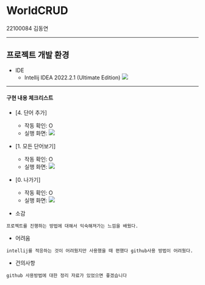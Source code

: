 # WorldCRUD

22100084 김동연

---

## 프로젝트 개발 환경


* IDE
    * Intellij IDEA 2022.2.1 (Ultimate Edition)
      ![](screenshots1.png)

---

#### 구현 내용 체크리스트

* [4. 단어 추가]
    * 작동 확인: O
    * 실행 화면:
      ![](screenshots2.png)
* [1. 모든 단어보기]
    * 작동 확인: O
    * 실행 화면:
      ![](screenshots3.png)
* [0. 나가기]
    * 작동 확인: O
    * 실행 화면:
      ![](screenshots4.png)


* 소감

`프로젝트를 진행하는 방법에 대해서 익숙해져가는 느낌을 배웠다.`

* 어려움

`intellij를 적응하는 것이 어려웠지만 사용했을 때 편했다 github사용 방법이 어려웠다.`

* 건의사항

`github 사용방법에 대한 정리 자료가 있었으면 좋겠습니다`